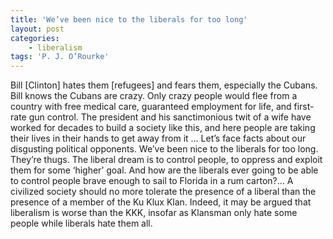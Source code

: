 ```yaml
---
title: 'We’ve been nice to the liberals for too long'
layout: post
categories:
    - liberalism
tags: 'P. J. O’Rourke'
---
```


Bill \[Clinton\] hates them \[refugees\] and fears them, especially the Cubans. Bill knows the Cubans are crazy. Only crazy people would flee from a country with free medical care, guaranteed employment for life, and first-rate gun control. The president and his sanctimonious twit of a wife have worked for decades to build a society like this, and here people are taking their lives in their hands to get away from it … Let’s face facts about our disgusting political opponents. We’ve been nice to the liberals for too long. They’re thugs. The liberal dream is to control people, to oppress and exploit them for some ‘higher’ goal. And how are the liberals ever going to be able to control people brave enough to sail to Florida in a rum carton?… A civilized society should no more tolerate the presence of a liberal than the presence of a member of the Ku Klux Klan. Indeed, it may be argued that liberalism is worse than the KKK, insofar as Klansman only hate some people while liberals hate them all.